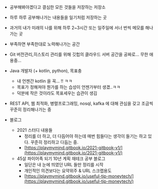 - 공부해봐야겠다고 결심한 모든 것들을 저장하는 저장소
- 하루 하루 공부해나가는 내용들을 일기처럼 저장하는 곳 
- 과거의 내가 미래의 나를 위해 하루 2~3시간 또는 일주일에 서너 번씩 메모를 해나가는 곳
- 부족하면 부족한대로 노력해나가는 공간

- Git 버전관리,히스토리 관리를 위해 깃헙의 클라우드 서버 공간을 공짜로... 무한 애용중...

- Java 개발자 (+ kotlin, python), 목표충
  - 내 언젠간 kotlin 을 꼭... !! ㅋㅋ 
  - 목표가 정해져야 뭔가를 하는 습성이 언젠가부터 생겼..ㅋㅋ
  - 덕분에 작은 것이라도 목표세우는 습관이 생김
- REST API, 웹 최적화, 병렬프로그래밍, nosql, kafka 에 대해 관심을 갖고 조금씩 꾸준히 정리해나가는 중

- 블로그
  - 2021 스터디 내용들
    - 정리를 더 하고, 더 다듬어야 하는데 매번 힘들다는 생각이 들기는 하고 있다. 꾸준히 정리하고 다듬는 중.
    - [https://playmymind.gitbook.io/2021-gitbook-v1/](https://playmymind.gitbook.io/2021-gitbook-v1/) 
  - 45살 파이어족 되기 10년 계획 재테크 공부 블로그
    - 일단은 내 눈에 띄였던 URL 들만 정리를 시작
    - 개인적인 의견보다는 요약위주 & URL 스크랩용도
    - [https://playmymind.gitbook.io/useful-tip-moneytech/](https://playmymind.gitbook.io/useful-tip-moneytech/)

